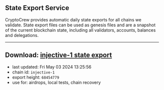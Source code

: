 ## State Export Service
CryptoCrew provides automatic daily state exports for all chains we validate. State export files can be used as genesis files and are a snapshot of the current blockchain state, including all validators, accounts, balances and delegations.

---
**Download: [injective-1 state export](https://dl-eu2.ccvalidators.com/SERVICE/injective/injective-1_export_68454779.json)**
---

- last updated: Fri May 03 2024 13:25:56
- chain id: `injective-1`
- export height: `68454779`
- use for: airdrops, local tests, chain recovery
